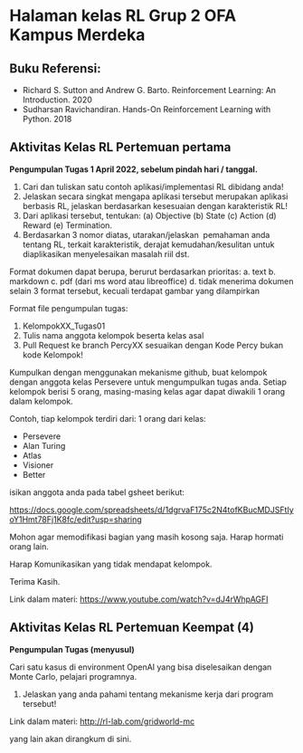 # Halaman kelas RL Grup 2 OFA Kampus Merdeka

## Buku Referensi:
- Richard S. Sutton and Andrew G. Barto. Reinforcement Learning: An Introduction. 2020
- Sudharsan Ravichandiran. Hands-On Reinforcement Learning with Python. 2018


## Aktivitas Kelas RL Pertemuan pertama
**Pengumpulan Tugas 1 April 2022, sebelum pindah hari / tanggal.**

1. Cari dan tuliskan satu contoh aplikasi/implementasi RL dibidang anda!
2. Jelaskan secara singkat mengapa aplikasi tersebut merupakan aplikasi berbasis RL, jelaskan berdasarkan kesesuaian dengan karakteristik RL!
3. Dari aplikasi tersebut, tentukan: (a) Objective (b) State (c) Action (d) Reward (e) Termination.
4. Berdasarkan 3 nomor diatas, utarakan/jelaskan  pemahaman anda tentang RL, terkait karakteristik, derajat kemudahan/kesulitan untuk diaplikasikan menyelesaikan masalah riil dst.

Format dokumen dapat berupa, berurut berdasarkan prioritas:
a. text
b. markdown
c. pdf (dari ms word atau libreoffice)
d. tidak menerima dokumen selain 3 format tersebut, kecuali terdapat gambar yang dilampirkan

Format file pengumpulan tugas:

1. KelompokXX_Tugas01
2. Tulis nama anggota kelompok beserta kelas asal
3. Pull Request ke branch PercyXX sesuaikan dengan Kode Percy bukan kode Kelompok!


Kumpulkan dengan menggunakan mekanisme github, buat kelompok dengan anggota kelas Persevere untuk mengumpulkan tugas anda. Setiap kelompok berisi 5 orang, masing-masing kelas agar dapat diwakili 1 orang dalam kelompok.

Contoh, tiap kelompok terdiri dari:
1 orang dari kelas:
- Persevere
- Alan Turing
- Atlas
- Visioner
- Better

isikan anggota anda pada tabel gsheet berikut:

https://docs.google.com/spreadsheets/d/1dgrvaF175c2N4tofKBucMDJSFtIyoY1Hmt78Fj1K8fc/edit?usp=sharing

Mohon agar memodifikasi bagian yang masih kosong saja. Harap hormati orang lain.

Harap Komunikasikan yang tidak mendapat kelompok.

Terima Kasih.

Link dalam materi:
https://www.youtube.com/watch?v=dJ4rWhpAGFI


## Aktivitas Kelas RL Pertemuan Keempat (4)
**Pengumpulan Tugas (menyusul)**

Cari satu kasus di environment OpenAI yang bisa diselesaikan dengan Monte Carlo, pelajari programnya.
1. Jelaskan yang anda pahami tentang mekanisme kerja dari program tersebut!

Link dalam materi:
http://rl-lab.com/gridworld-mc

yang lain akan dirangkum di sini.
